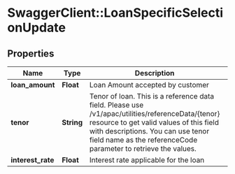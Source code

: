 # SwaggerClient::LoanSpecificSelectionUpdate

## Properties
Name | Type | Description | Notes
------------ | ------------- | ------------- | -------------
**loan_amount** | **Float** | Loan Amount accepted by customer | [optional] 
**tenor** | **String** | Tenor of loan. This is a reference data field. Please use /v1/apac/utilities/referenceData/{tenor} resource to get valid values of this field with descriptions. You can use tenor field name as the referenceCode parameter to retrieve the values. | [optional] 
**interest_rate** | **Float** | Interest rate applicable for the loan | [optional] 

